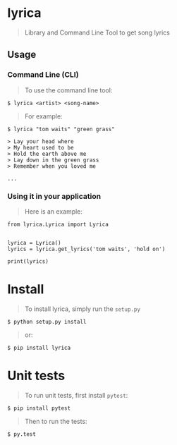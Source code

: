# lyrica
> Library and Command Line Tool to get song lyrics


## Usage
### Command Line (CLI)
> To use the command line tool:

    $ lyrica <artist> <song-name>


> For example:

    $ lyrica "tom waits" "green grass"

    > Lay your head where
    > My heart used to be
    > Hold the earth above me
    > Lay down in the green grass
    > Remember when you loved me

    ...

### Using it in your application
> Here is an example:

    from lyrica.Lyrica import Lyrica

    
    lyrica = Lyrica()
    lyrics = lyrica.get_lyrics('tom waits', 'hold on')

    print(lyrics)

# Install
> To install lyrica, simply run the `setup.py`

    $ python setup.py install

> or:

    $ pip install lyrica

# Unit tests
> To run unit tests, first install `pytest`:

    $ pip install pytest

> Then to run the tests:

    $ py.test
